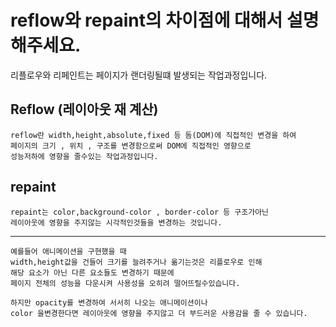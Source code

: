 # reflow와 repaint의 차이점에 대해서 설명해주세요.

리플로우와 리페인트는 페이지가 랜더링될떄 발생되는 작업과정입니다.

## Reflow (레이아웃 재 계산)
    reflow란 width,height,absolute,fixed 등 돔(DOM)에 직접적인 변경을 하여
    페이지의 크기 , 위치 , 구조를 변경함으로써 DOM에 직접적인 영향으로
    성능저하에 영향을 줄수있는 작업과정입니다.

## repaint
    repaint는 color,background-color , border-color 등 구조가아닌 
    레이아웃에 영향을 주지않는 시각적인것들을 변경하는 것입니다.

---
    예를들어 애니메이션을 구현했을 때
    width,height값을 건들어 크기를 늘려주거나 옮기는것은 리플로우로 인해
    해당 요소가 아닌 다른 요소들도 변경하기 때문에
    페이지 전체의 성능을 다운시켜 사용성을 오히려 떨어뜨릴수있습니다.

    하지만 opacity를 변경하여 서서히 나오는 애니메이션이나 
    color 을변경한다면 레이아웃에 영향을 주지않고 더 부드러운 사용감을 줄 수 있습니다.
     